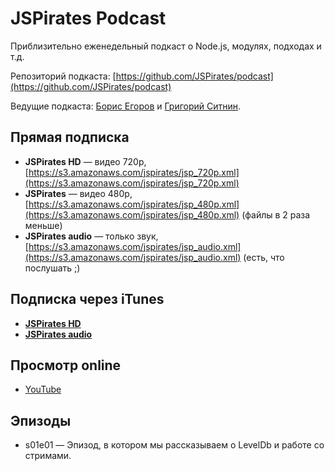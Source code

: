 # JSPirates Podcast

Приблизительно еженедельный подкаст о Node.js, модулях, подходах и т.д.

Репозиторий подкаста: [https://github.com/JSPirates/podcast](https://github.com/JSPirates/podcast)

Ведущие подкаста: [Борис Егоров](http://github.com/dolphin278) и [Григорий Ситнин](http://github.com/sitnin).

## Прямая подписка

* **JSPirates HD** — видео 720p, [https://s3.amazonaws.com/jspirates/jsp_720p.xml](https://s3.amazonaws.com/jspirates/jsp_720p.xml)
* **JSPirates** — видео 480p, [https://s3.amazonaws.com/jspirates/jsp_480p.xml](https://s3.amazonaws.com/jspirates/jsp_480p.xml) (файлы в 2 раза меньше)
* **JSPirates audio** — только звук, [https://s3.amazonaws.com/jspirates/jsp_audio.xml](https://s3.amazonaws.com/jspirates/jsp_audio.xml) (есть, что послушать ;)

## Подписка через iTunes

* **[JSPirates HD](http://itunes.apple.com/ru/podcast?684240414)**
* **[JSPirates audio](http://itunes.apple.com/ru/podcast?684239776)**

## Просмотр online

* [YouTube](http://www.youtube.com/channel/UCoQvColVafC905L1wyqfjcg)

## Эпизоды

  * s01e01 — Эпизод, в котором мы рассказываем о LevelDb и работе со стримами.

